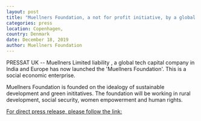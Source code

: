 ```yaml
---
layout: post
title: "Muellners Foundation, a not for profit initiative, by a global tech capital company"
categories: press
location: Copenhagen,
country: Denmark
date: December 18, 2019
author: Muellners Foundation
---
```


PRESSAT UK -- Muellners Limited liability , a global tech capital company in India and Europe has now launched the 'Muellners Foundation'. This is a social economic enterprise.

Muellners Foundation is founded on the idealogy of sustainable development and green inititatives. The foundation will be working in rural development, social security, women empowerment and human rights.

[For direct press release, please follow the link:](https://pressat.co.uk/releases/muellners-foundation-a-not-for-profit-initiative-by-a-global-tech-capital-company-705fd5bafd606a8e0330738199113895/)
